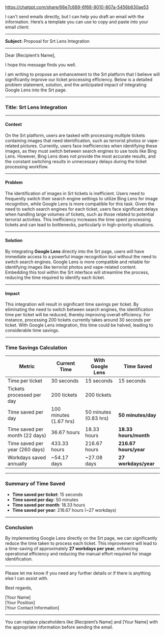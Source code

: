https://chatgpt.com/share/66e7c689-6f68-8010-807a-5456b630ae53

I can't send emails directly, but I can help you draft an email with the information. Here’s a template you can use to copy and paste into your email client:

---

**Subject:** Proposal for Srt Lens Integration

---

Dear [Recipient’s Name],

I hope this message finds you well.

I am writing to propose an enhancement to the Srt platform that I believe will significantly improve our ticket processing efficiency. Below is a detailed problem statement, solution, and the anticipated impact of integrating Google Lens into the Srt page.

---

### Title: **Srt Lens Integration**

---

#### **Context**  
On the Srt platform, users are tasked with processing multiple tickets containing images that need identification, such as terrorist photos or vape-related pictures. Currently, users face inefficiencies when identifying these images, as they must switch between search engines to use tools like Bing Lens. However, Bing Lens does not provide the most accurate results, and the constant switching results in unnecessary delays during the ticket processing workflow.

---

#### **Problem**  
The identification of images in Srt tickets is inefficient. Users need to frequently switch their search engine settings to utilize Bing Lens for image recognition, while Google Lens is more compatible for this task. Given the need to switch search engines for each ticket, users face significant delays when handling large volumes of tickets, such as those related to potential terrorist activities. This inefficiency increases the time spent processing tickets and can lead to bottlenecks, particularly in high-priority situations.

---

#### **Solution**  
By integrating **Google Lens** directly into the Srt page, users will have immediate access to a powerful image recognition tool without the need to switch search engines. Google Lens is more compatible and reliable for identifying images like terrorist photos and vape-related content. Embedding this tool within the Srt interface will streamline the process, reducing the time required to identify each ticket.

---

#### **Impact**  
This integration will result in significant time savings per ticket. By eliminating the need to switch between search engines, the identification time per ticket will be reduced, thereby improving overall efficiency. For instance, processing 200 tickets currently takes around 30 seconds per ticket. With Google Lens integration, this time could be halved, leading to considerable time savings.

---

### **Time Savings Calculation**

| **Metric**                     | **Current Time**       | **With Google Lens**  | **Time Saved**          |
|---------------------------------|------------------------|-----------------------|-------------------------|
| Time per ticket                 | 30 seconds             | 15 seconds            | 15 seconds              |
| Tickets processed per day       | 200 tickets            | 200 tickets           |                         |
| Time saved per day              | 100 minutes (1.67 hrs) | 50 minutes (0.83 hrs) | **50 minutes/day**      |
| Time saved per month (22 days)  | 36.67 hours            | 18.33 hours           | **18.33 hours/month**    |
| Time saved per year (260 days)  | 433.33 hours           | 216.67 hours          | **216.67 hours/year**    |
| Workdays saved annually         | ~54.17 days            | ~27.08 days           | **27 workdays/year**     |

---

### **Summary of Time Saved**  
- **Time saved per ticket**: 15 seconds  
- **Time saved per day**: 50 minutes  
- **Time saved per month**: 18.33 hours  
- **Time saved per year**: 216.67 hours (~27 workdays)

---

### **Conclusion**  
By implementing Google Lens directly on the Srt page, we can significantly reduce the time taken to process each ticket. This improvement will lead to a time-saving of approximately **27 workdays per year**, enhancing operational efficiency and reducing the manual effort required for image identification.

---

Please let me know if you need any further details or if there is anything else I can assist with.

Best regards,

[Your Name]  
[Your Position]  
[Your Contact Information]

---

You can replace placeholders like [Recipient’s Name] and [Your Name] with the appropriate information before sending the email.
